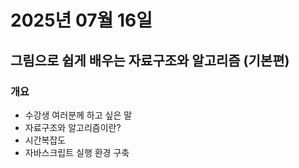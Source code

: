 # 2025년 07월 16일

## 그림으로 쉽게 배우는 자료구조와 알고리즘 (기본편)

### 개요

- 수강생 여러분께 하고 싶은 말
- 자료구조와 알고리즘이란?
- 시간복잡도
- 자바스크립트 실행 환경 구축
